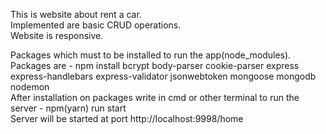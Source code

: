 This is website about rent a car.</br>
Implemented are basic CRUD operations.</br>
Website is responsive.</br>

Packages which must to be installed to run the app(node_modules).</br>
Packages are - npm install bcrypt body-parser cookie-parser express express-handlebars express-validator jsonwebtoken mongoose mongodb nodemon</br>
After installation on packages write in cmd or other terminal to run the server - npm(yarn) run start </br>
Server will be started at port http://localhost:9998/home </br>
